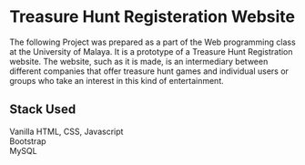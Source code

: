 # Treasure Hunt Registeration Website

The following Project was prepared as a part of the Web programming class at the University of Malaya. It is a prototype of a Treasure Hunt Registration website. The website, such as it is made, is an intermediary between different companies that offer treasure hunt games and individual users or groups who take an interest in this kind of entertainment.

## Stack Used
Vanilla HTML, CSS, Javascript\
Bootstrap\
MySQL
